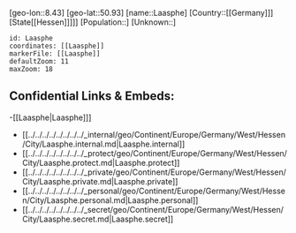 ﻿---
location: [50.93,8.43]
mapzoom: [7,12] 
mapmarker: city 
type: City
tags:
- geo/City


SpocWebEntityId: 31772
isDeleted: false
confidential: public

---
[geo-lon::8.43]
[geo-lat::50.93]
[name::Laasphe]
[Country::[[Germany]]]
[State[[Hessen]]]]]
[Population::]
[Unknown::]


```leaflet
id: Laasphe
coordinates: [[Laasphe]]
markerFile: [[Laasphe]]
defaultZoom: 11 
maxZoom: 18
```


## Confidential Links & Embeds: 
-[[Laasphe|Laasphe]]] 
- [[../../../../../../../../_internal/geo/Continent/Europe/Germany/West/Hessen/City/Laasphe.internal.md|Laasphe.internal]] 
- [[../../../../../../../../_protect/geo/Continent/Europe/Germany/West/Hessen/City/Laasphe.protect.md|Laasphe.protect]] 
- [[../../../../../../../../_private/geo/Continent/Europe/Germany/West/Hessen/City/Laasphe.private.md|Laasphe.private]] 
- [[../../../../../../../../_personal/geo/Continent/Europe/Germany/West/Hessen/City/Laasphe.personal.md|Laasphe.personal]] 
- [[../../../../../../../../_secret/geo/Continent/Europe/Germany/West/Hessen/City/Laasphe.secret.md|Laasphe.secret]] 
